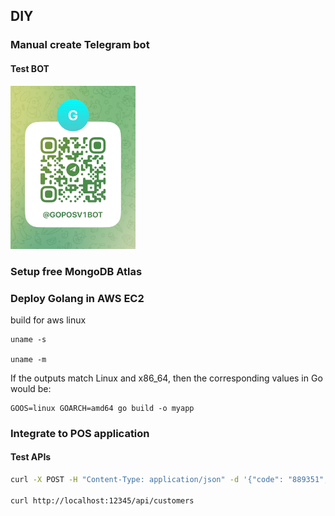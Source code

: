 ## DIY

### Manual create Telegram bot

#### Test BOT

<img src="bot.jpg" alt="t.me/Goposv1Bot" width="200"/>

### Setup free MongoDB Atlas

### Deploy Golang in AWS EC2

build for aws linux

```
uname -s

uname -m
```

If the outputs match Linux and x86_64, then the corresponding values in Go would be:

```
GOOS=linux GOARCH=amd64 go build -o myapp
```

### Integrate to POS application

#### Test APIs

```sh
curl -X POST -H "Content-Type: application/json" -d '{"code": "889351", "score": 1.2}' http://localhost:12345/api/qrcode/verify

curl http://localhost:12345/api/customers
```
